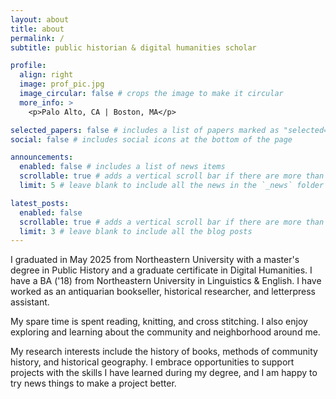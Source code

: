 ```yaml
---
layout: about
title: about
permalink: /
subtitle: public historian & digital humanities scholar

profile:
  align: right
  image: prof_pic.jpg
  image_circular: false # crops the image to make it circular
  more_info: >
    <p>Palo Alto, CA | Boston, MA</p>

selected_papers: false # includes a list of papers marked as "selected={true}"
social: false # includes social icons at the bottom of the page

announcements:
  enabled: false # includes a list of news items
  scrollable: true # adds a vertical scroll bar if there are more than 3 news items
  limit: 5 # leave blank to include all the news in the `_news` folder

latest_posts:
  enabled: false
  scrollable: true # adds a vertical scroll bar if there are more than 3 new posts items
  limit: 3 # leave blank to include all the blog posts
---
```


I graduated in May 2025 from Northeastern University with a master's degree in Public History and a graduate certificate in Digital Humanities. I have a BA ('18) from Northeastern University in Linguistics & English. I have worked as an antiquarian bookseller, historical researcher, and letterpress assistant.

My spare time is spent reading, knitting, and cross stitching. I also enjoy exploring and learning about the community and neighborhood around me. 

My research interests include the history of books, methods of community history, and historical geography. I embrace opportunities to support projects with the skills I have learned during my degree, and I am happy to try news things to make a project better.
